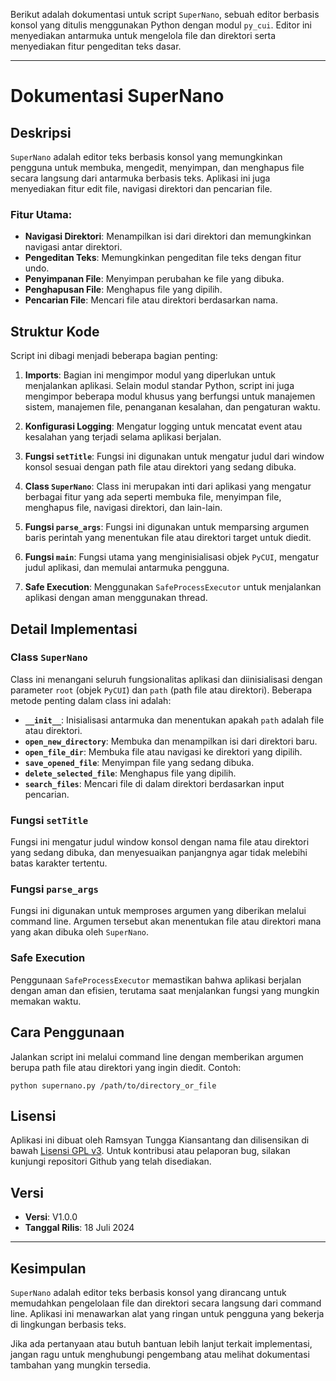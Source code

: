 Berikut adalah dokumentasi untuk script `SuperNano`, sebuah editor berbasis konsol yang ditulis menggunakan Python dengan modul `py_cui`. Editor ini menyediakan antarmuka untuk mengelola file dan direktori serta menyediakan fitur pengeditan teks dasar. 

---

# Dokumentasi SuperNano

## Deskripsi
`SuperNano` adalah editor teks berbasis konsol yang memungkinkan pengguna untuk membuka, mengedit, menyimpan, dan menghapus file secara langsung dari antarmuka berbasis teks. Aplikasi ini juga menyediakan fitur edit file, navigasi direktori dan pencarian file.

### Fitur Utama:
- **Navigasi Direktori**: Menampilkan isi dari direktori dan memungkinkan navigasi antar direktori.
- **Pengeditan Teks**: Memungkinkan pengeditan file teks dengan fitur undo.
- **Penyimpanan File**: Menyimpan perubahan ke file yang dibuka.
- **Penghapusan File**: Menghapus file yang dipilih.
- **Pencarian File**: Mencari file atau direktori berdasarkan nama.

## Struktur Kode
Script ini dibagi menjadi beberapa bagian penting:
1. **Imports**: Bagian ini mengimpor modul yang diperlukan untuk menjalankan aplikasi. Selain modul standar Python, script ini juga mengimpor beberapa modul khusus yang berfungsi untuk manajemen sistem, manajemen file, penanganan kesalahan, dan pengaturan waktu.

2. **Konfigurasi Logging**: Mengatur logging untuk mencatat event atau kesalahan yang terjadi selama aplikasi berjalan.

3. **Fungsi `setTitle`**: Fungsi ini digunakan untuk mengatur judul dari window konsol sesuai dengan path file atau direktori yang sedang dibuka.

4. **Class `SuperNano`**: Class ini merupakan inti dari aplikasi yang mengatur berbagai fitur yang ada seperti membuka file, menyimpan file, menghapus file, navigasi direktori, dan lain-lain.

5. **Fungsi `parse_args`**: Fungsi ini digunakan untuk memparsing argumen baris perintah yang menentukan file atau direktori target untuk diedit.

6. **Fungsi `main`**: Fungsi utama yang menginisialisasi objek `PyCUI`, mengatur judul aplikasi, dan memulai antarmuka pengguna.

7. **Safe Execution**: Menggunakan `SafeProcessExecutor` untuk menjalankan aplikasi dengan aman menggunakan thread.

## Detail Implementasi

### Class `SuperNano`
Class ini menangani seluruh fungsionalitas aplikasi dan diinisialisasi dengan parameter `root` (objek `PyCUI`) dan `path` (path file atau direktori). Beberapa metode penting dalam class ini adalah:

- **`__init__`**: Inisialisasi antarmuka dan menentukan apakah `path` adalah file atau direktori.
- **`open_new_directory`**: Membuka dan menampilkan isi dari direktori baru.
- **`open_file_dir`**: Membuka file atau navigasi ke direktori yang dipilih.
- **`save_opened_file`**: Menyimpan file yang sedang dibuka.
- **`delete_selected_file`**: Menghapus file yang dipilih.
- **`search_files`**: Mencari file di dalam direktori berdasarkan input pencarian.

### Fungsi `setTitle`
Fungsi ini mengatur judul window konsol dengan nama file atau direktori yang sedang dibuka, dan menyesuaikan panjangnya agar tidak melebihi batas karakter tertentu.

### Fungsi `parse_args`
Fungsi ini digunakan untuk memproses argumen yang diberikan melalui command line. Argumen tersebut akan menentukan file atau direktori mana yang akan dibuka oleh `SuperNano`.

### Safe Execution
Penggunaan `SafeProcessExecutor` memastikan bahwa aplikasi berjalan dengan aman dan efisien, terutama saat menjalankan fungsi yang mungkin memakan waktu.

## Cara Penggunaan
Jalankan script ini melalui command line dengan memberikan argumen berupa path file atau direktori yang ingin diedit. Contoh:
```
python supernano.py /path/to/directory_or_file
```

## Lisensi
Aplikasi ini dibuat oleh Ramsyan Tungga Kiansantang dan dilisensikan di bawah [Lisensi GPL v3](https://www.gnu.org/licenses/gpl-3.0.html). Untuk kontribusi atau pelaporan bug, silakan kunjungi repositori Github yang telah disediakan.

## Versi
- **Versi**: V1.0.0
- **Tanggal Rilis**: 18 Juli 2024

---

## Kesimpulan
`SuperNano` adalah editor teks berbasis konsol yang dirancang untuk memudahkan pengelolaan file dan direktori secara langsung dari command line. Aplikasi ini menawarkan alat yang ringan untuk pengguna yang bekerja di lingkungan berbasis teks.

Jika ada pertanyaan atau butuh bantuan lebih lanjut terkait implementasi, jangan ragu untuk menghubungi pengembang atau melihat dokumentasi tambahan yang mungkin tersedia.
